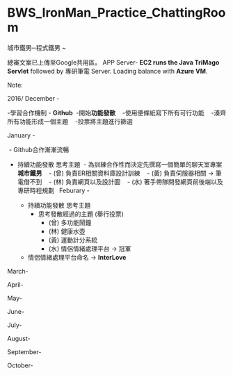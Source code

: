 # BWS_IronMan_Practice_ChattingRoom
城市鐵男─程式鐵男 ~


總審文案已上傳至Google共用區。
APP Server- **EC2 runs the Java TriMago Servlet** followed by 專研筆電 Server. Loading balance with **Azure VM**.


Note:

2016/
December - 

  -學習合作機制 - **Github**
  -開始**功能發散** 
    -使用便條紙寫下所有可行功能 
    -湊齊所有功能形成一個主題
    -投票將主題進行篩選 

January -  

  - Github合作漸漸流暢 
  - 持續功能發散 思考主題
  - 為訓練合作性而決定先撰寫一個簡單的聊天室專案 **城市鐵男** 
    - (曾) 負責ER相關資料庫設計訓練
    - (黃) 負責伺服器相關 -> 筆電借不到 
    - (林) 負責網頁以及設計圖 
    - (水) 著手帶隊開發網頁前後端以及專研時程規劃 
  
Feburary -

	- 持續功能發散 思考主題
    	- 思考發散經過的主題 (舉行投票)
        	- (曾) 多功能鬧鐘
            - (林) 健康水壺
            - (黃) 運動計分系統
            - (水) 情侶情緒處理平台  ->  冠軍
    - 情侶情緒處理平台命名 -> **InterLove**
            

March-

April-

May-

June-

July-

August-

September-

October-
